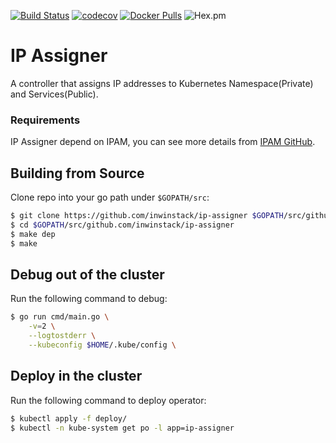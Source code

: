 [![Build Status](https://travis-ci.org/inwinstack/ip-assigner.svg?branch=master)](https://travis-ci.org/inwinstack/ip-assigner) [![codecov](https://codecov.io/gh/inwinstack/ip-assigner/branch/master/graph/badge.svg)](https://codecov.io/gh/inwinstack/ip-assigner) [![Docker Pulls](https://img.shields.io/docker/pulls/inwinstack/ip-assigner.svg)](https://hub.docker.com/r/inwinstack/ip-assigner/) ![Hex.pm](https://img.shields.io/hexpm/l/plug.svg)

# IP Assigner
A controller that assigns IP addresses to Kubernetes Namespace(Private) and Services(Public).

### Requirements
IP Assigner depend on IPAM, you can see more details from [IPAM GitHub](https://github.com/inwinstack/ipam).

## Building from Source
Clone repo into your go path under `$GOPATH/src`:
```sh
$ git clone https://github.com/inwinstack/ip-assigner $GOPATH/src/github.com/inwinstack/ip-assigner
$ cd $GOPATH/src/github.com/inwinstack/ip-assigner
$ make dep
$ make
```

## Debug out of the cluster
Run the following command to debug:
```sh
$ go run cmd/main.go \
    -v=2 \
    --logtostderr \
    --kubeconfig $HOME/.kube/config \
```

## Deploy in the cluster
Run the following command to deploy operator:
```sh
$ kubectl apply -f deploy/
$ kubectl -n kube-system get po -l app=ip-assigner
```
